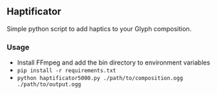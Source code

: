 ## Haptificator
Simple python script to add haptics to your Glyph composition.

### Usage
- Install FFmpeg and add the bin directory to environment variables
- `pip install -r requirements.txt`
- `python haptificator5000.py ./path/to/composition.ogg ./path/to/output.ogg`
